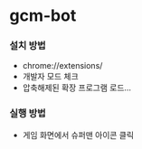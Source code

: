 gcm-bot
===

### 설치 방법

* chrome://extensions/
* 개발자 모드 체크
* 압축해제된 확장 프로그램 로드...

### 실행 방법

* 게임 화면에서 슈퍼맨 아이콘 클릭